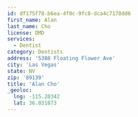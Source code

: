 ```yaml
---
id: df175f78-b6ea-4f0c-9fc8-dca4c7178dd6
first_name: Alan
last_name: Cho
license: DMD
services:
  - Dentist
category: Dentists
address: '5388 Floating Flower Ave'
city: 'Las Vegas'
state: NV
zip: '89139'
title: 'Alan Cho'
_geoloc:
  lng: -115.20342
  lat: 36.031873
---
```

